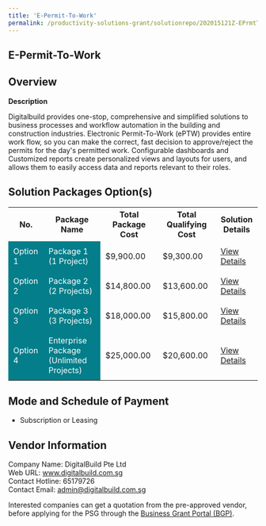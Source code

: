 ```yaml
---
title: 'E-Permit-To-Work'
permalink: /productivity-solutions-grant/solutionrepo/202015121Z-EPrmtToWork-BC
---
```


## E-Permit-To-Work

## Overview

**Description**

Digitalbuild provides one-stop, comprehensive and simplified solutions to business processes and workflow automation in the building and construction industries.
Electronic Permit-To-Work (ePTW) provides entire work flow, so you can make the correct, fast decision to approve/reject the permits for the day's permitted work. 
Configurable dashboards and Customized reports create personalized views and layouts for users, and allows them to easily access data and reports relevant to their roles.

## Solution Packages Option(s)

<table>
<tr>
<th><b>No.</b></th>
<th><b>Package Name</b></th>
<th><b>Total Package Cost</b></th>
<th><b>Total Qualifying Cost</b></th>
<th><b>Solution Details</b></th>
</tr>
<tr>
<td style='padding: 10px; background-color: #037E8A; color: #FFFFFF;'>Option 1</td>
<td style='padding: 10px; background-color: #037E8A; color: #FFFFFF;'>Package 1 (1 Project)</td>
<td style='padding: 10px;'>$9,900.00</td>
<td style='padding: 10px;'>$9,300.00</td>
<td style='padding: 10px;'><a href='/images/psg/DigitalBuild_EPTW_08022024_Desensitised_Annex3_Part1.pdf' target='_blank'>View Details</a></td>
</tr>
<tr>
<td style='padding: 10px; background-color: #037E8A; color: #FFFFFF;'>Option 2</td>
<td style='padding: 10px; background-color: #037E8A; color: #FFFFFF;'>Package 2 (2 Projects)</td>
<td style='padding: 10px;'>$14,800.00</td>
<td style='padding: 10px;'>$13,600.00</td>
<td style='padding: 10px;'><a href='/images/psg/DigitalBuild_EPTW_08022024_Desensitised_Annex3_Part2.pdf' target='_blank'>View Details</a></td>
</tr>
<tr>
<td style='padding: 10px; background-color: #037E8A; color: #FFFFFF;'>Option 3</td>
<td style='padding: 10px; background-color: #037E8A; color: #FFFFFF;'>Package 3 (3 Projects)</td>
<td style='padding: 10px;'>$18,000.00</td>
<td style='padding: 10px;'>$15,800.00</td>
<td style='padding: 10px;'><a href='/images/psg/DigitalBuild_EPTW_08022024_Desensitised_Annex3_Part3.pdf' target='_blank'>View Details</a></td>
</tr>
<tr>
<td style='padding: 10px; background-color: #037E8A; color: #FFFFFF;'>Option 4</td>
<td style='padding: 10px; background-color: #037E8A; color: #FFFFFF;'>Enterprise Package (Unlimited Projects)</td>
<td style='padding: 10px;'>$25,000.00</td>
<td style='padding: 10px;'>$20,600.00</td>
<td style='padding: 10px;'><a href='/images/psg/DigitalBuild_EPTW_08022024_Desensitised_Annex3_Part4.pdf' target='_blank'>View Details</a></td>
</tr>
</table>

## Mode and Schedule of Payment

 - Subscription or Leasing

## Vendor Information

 Company Name: DigitalBuild Pte Ltd<br>Web URL: www.digitalbuild.com.sg <br>Contact Hotline: 65179726 <br>Contact Email: admin@digitalbuild.com.sg <br>

Interested companies can get a quotation from the pre-approved vendor, before applying for the PSG through the <a href='https://www.businessgrants.gov.sg/' target='_blank' rel='noopener'>Business Grant Portal (BGP)</a>.

<script src="/jquery/resize-tables.js"></script>
